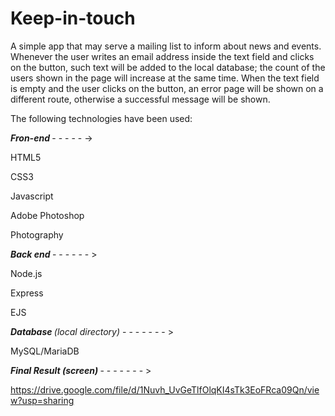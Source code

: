 # Keep-in-touch

A simple app that may serve a mailing list to inform about news and events.
Whenever the user writes an email address inside the text field and clicks on the button, such text will be added to the local database; the count of the users shown in the page will increase at the same time. 
When the text field is empty and the user clicks on the button, an error page will be shown on a different route, otherwise a successful message will be shown.

The following technologies have been used:


<b> <i>Fron-end</i> </b> - - - - - ->
 
 
HTML5

CSS3

Javascript

Adobe Photoshop

Photography




<b> <i>  Back end </i> </b>- - - - - - >
  
Node.js

Express

EJS



 <i> <b> Database </b>(local directory) </i> - - - - - - - >
 
 MySQL/MariaDB
 



 <i> <b> Final Result (screen) </b> </i> - - - - - - - >
 
 <a href> https://drive.google.com/file/d/1Nuvh_UvGeTlfOlqKI4sTk3EoFRca09Qn/view?usp=sharing </a>
